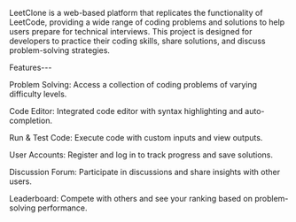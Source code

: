 LeetClone is a web-based platform that replicates the functionality of LeetCode, providing a wide range of coding problems and solutions to help users prepare for technical interviews. This project is designed for developers to practice their coding skills, share solutions, and discuss problem-solving strategies.

Features---

Problem Solving: Access a collection of coding problems of varying difficulty levels.

Code Editor: Integrated code editor with syntax highlighting and auto-completion.

Run & Test Code: Execute code with custom inputs and view outputs.

User Accounts: Register and log in to track progress and save solutions.

Discussion Forum: Participate in discussions and share insights with other users.

Leaderboard: Compete with others and see your ranking based on problem-solving performance.

